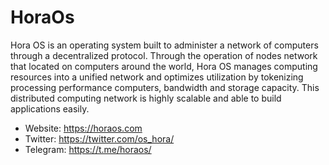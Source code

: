 # HoraOs
Hora OS is an operating system built to administer a network of computers through a decentralized protocol. Through the operation of nodes network that located on computers around the world, Hora OS manages computing resources into a unified network and optimizes utilization by tokenizing processing performance computers, bandwidth and storage capacity. This distributed computing network is highly scalable and able to build applications easily.
+ Website: https://horaos.com
+ Twitter: https://twitter.com/os_hora/
+ Telegram: https://t.me/horaos/

